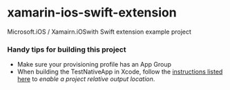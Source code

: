 # xamarin-ios-swift-extension
Microsoft.iOS / Xamairn.iOSwith Swift extension example project

### Handy tips for building this project

* Make sure your provisioning profile has an App Group
* When building the TestNativeApp in Xcode, follow the [instructions listed here](https://docs.microsoft.com/en-us/xamarin/ios/platform/ios14/) to _enable a project relative output location_.
